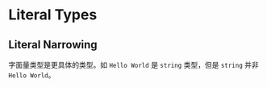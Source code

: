 # Literal Types

## Literal Narrowing

字面量类型是更具体的类型。如 `Hello World` 是 `string` 类型，但是 `string` 并非 `Hello World`。
